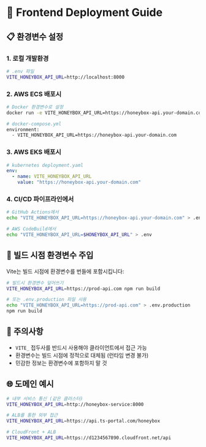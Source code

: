 # 🚀 Frontend Deployment Guide

## 📋 환경변수 설정

### 1. 로컬 개발환경
```bash
# .env 파일
VITE_HONEYBOX_API_URL=http://localhost:8000
```

### 2. AWS ECS 배포시
```bash
# Docker 환경변수로 설정
docker run -e VITE_HONEYBOX_API_URL=https://honeybox-api.your-domain.com your-frontend-image

# docker-compose.yml
environment:
  - VITE_HONEYBOX_API_URL=https://honeybox-api.your-domain.com
```

### 3. AWS EKS 배포시
```yaml
# kubernetes deployment.yaml
env:
  - name: VITE_HONEYBOX_API_URL
    value: "https://honeybox-api.your-domain.com"
```

### 4. CI/CD 파이프라인에서
```bash
# GitHub Actions에서
echo "VITE_HONEYBOX_API_URL=https://honeybox-api.your-domain.com" > .env

# AWS CodeBuild에서  
echo "VITE_HONEYBOX_API_URL=$HONEYBOX_API_URL" > .env
```

## 🔧 빌드 시점 환경변수 주입

Vite는 빌드 시점에 환경변수를 번들에 포함시킵니다:

```bash
# 빌드시 환경변수 덮어쓰기
VITE_HONEYBOX_API_URL=https://prod-api.com npm run build

# 또는 .env.production 파일 사용
echo "VITE_HONEYBOX_API_URL=https://prod-api.com" > .env.production
npm run build
```

## 📝 주의사항

- `VITE_` 접두사를 반드시 사용해야 클라이언트에서 접근 가능
- 환경변수는 빌드 시점에 정적으로 대체됨 (런타임 변경 불가)
- 민감한 정보는 환경변수에 포함하지 말 것

## 🌐 도메인 예시

```bash
# 내부 서비스 통신 (같은 클러스터)
VITE_HONEYBOX_API_URL=http://honeybox-service:8000

# ALB를 통한 외부 접근
VITE_HONEYBOX_API_URL=https://api.ts-portal.com/honeybox

# CloudFront + ALB
VITE_HONEYBOX_API_URL=https://d1234567890.cloudfront.net/api
``` 